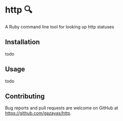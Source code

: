 # http :mag:

A Ruby command line tool for looking up http statuses

## Installation

todo

## Usage

todo

## Contributing

Bug reports and pull requests are welcome on GitHub at https://github.com/gazayas/http.
